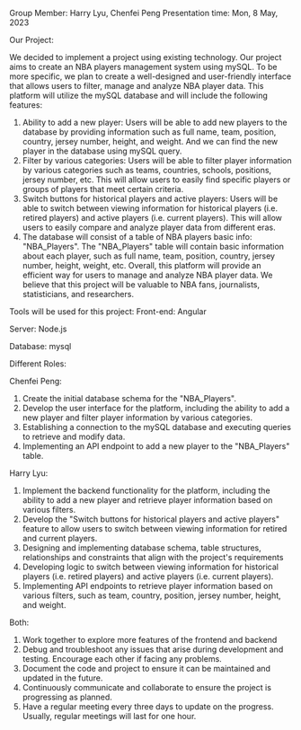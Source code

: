 Group Member: Harry Lyu, Chenfei Peng
Presentation time: Mon, 8 May, 2023

Our Project:

We decided to implement a project using existing technology. Our project aims to create an NBA players management system using mySQL. To be more specific, we plan to create a well-designed and user-friendly interface that allows users to filter, manage and analyze NBA player data. This platform will utilize the mySQL database and will include the following features:

1. Ability to add a new player: Users will be able to add new players to the database by providing information such as full name, team, position, country, jersey number, height, and weight. And we can find the new player in the database using mySQL query.
2. Filter by various categories: Users will be able to filter player information by various categories such as teams, countries, schools, positions, jersey number, etc. This will allow users to easily find specific players or groups of players that meet certain criteria.
3. Switch buttons for historical players and active players: Users will be able to switch between viewing information for historical players (i.e. retired players) and active players (i.e. current players). This will allow users to easily compare and analyze player data from different eras.
4. The database will consist of a table of NBA players basic info: "NBA_Players". The "NBA_Players" table will contain basic information about each player, such as full name, team, position, country, jersey number, height, weight, etc.
Overall, this platform will provide an efficient way for users to manage and analyze NBA player data. We believe that this project will be valuable to NBA fans, journalists, statisticians, and researchers.

Tools will be used for this project:
Front-end: Angular

Server: Node.js

Database: mysql



Different Roles:

Chenfei Peng:
1. Create the initial database schema for the "NBA_Players".
2. Develop the user interface for the platform, including the ability to add a new player and filter player information by various categories.
3. Establishing a connection to the mySQL database and executing queries to retrieve and modify data.
4. Implementing an API endpoint to add a new player to the "NBA_Players" table.


Harry Lyu:
1. Implement the backend functionality for the platform, including the ability to add a new player and retrieve player information based on various filters.
2. Develop the "Switch buttons for historical players and active players" feature to allow users to switch between viewing information for retired and current players.
3. Designing and implementing database schema, table structures, relationships and constraints that align with the project's requirements
4. Developing logic to switch between viewing information for historical players (i.e. retired players) and active players (i.e. current players).
5. Implementing API endpoints to retrieve player information based on various filters, such as team, country, position, jersey number, 
height, and weight.

Both:
1. Work together to explore more features of the frontend and backend
2. Debug and troubleshoot any issues that arise during development and testing. Encourage each other if facing any problems. 
3. Document the code and project to ensure it can be maintained and updated in the future.
4. Continuously communicate and collaborate to ensure the project is progressing as planned.
5. Have a regular meeting every three days to update on the progress. Usually, regular meetings will last for one hour. 


